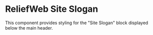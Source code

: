 ReliefWeb Site Slogan
=====================

This component provides styling for the "Site Slogan" block displayed below the main header.

